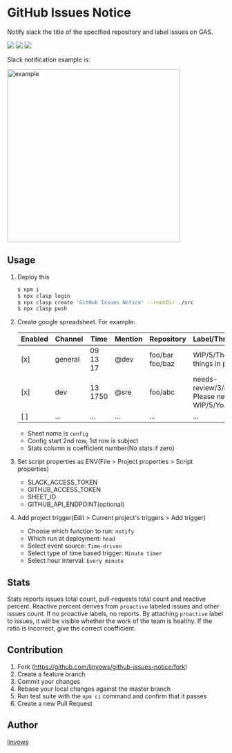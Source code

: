 GitHub Issues Notice
==

Notify slack the title of the specified repository and label issues on GAS.

<a href="https://travis-ci.org/linyows/github-issues-notice" title="travis"><img src="https://img.shields.io/travis/linyows/github-issues-notice.svg?style=for-the-badge"></a>
<a href="https://github.com/google/clasp" title="clasp"><img src="https://img.shields.io/badge/built%20with-clasp-4285f4.svg?style=for-the-badge"></a>
<a href="https://github.com/linyows/github-issues-notice/blob/master/LICENSE" title="MIT License"><img src="https://img.shields.io/badge/license-MIT-blue.svg?style=for-the-badge"></a>

Slack notification example is:

<img src="https://github.com/linyows/github-issues-notice/blob/master/misc/example.png" alt="example" width="400">

Usage
-----

1. Deploy this
    ```sh
    $ npm i
    $ npx clasp login
    $ npx clasp create 'GitHub Issues Notice' --rootDir ./src
    $ npx clasp push
    ```
1. Create google spreadsheet. For example:

    Enabled | Channel | Time           | Mention | Repository         | Label/Threshold/Message                                   | Stats
    ---     | ---     | ---            | ---     | ---                | ---                                                       | ---
    [x]     | general | 09<br>13<br>17 | @dev    | foo/bar<br>foo/baz | WIP/5/There are a lot of things in progress.              | 1
    [x]     | dev     | 13<br>1750     | @sre    | foo/abc            | needs-review/3/@techlead Please need review.<br>WIP/5/Yo. | 2
    [ ]     | ...     | ...            | ...     | ...                | ...                                                       | 0
    - Sheet name is `config`
    - Config start 2nd row, 1st row is subject
    - Stats column is coefficient number(No stats if zero)
1. Set script properties as ENV(File > Project properties > Script properties)
    - SLACK_ACCESS_TOKEN
    - GITHUB_ACCESS_TOKEN
    - SHEET_ID
    - GITHUB_API_ENDPOINT(optional)
1. Add project trigger(Edit > Current project's triggers > Add trigger)
    - Choose which function to run: `notify`
    - Which run at deployment: `head`
    - Select event source: `Time-driven`
    - Select type of time based trigger: `Minute timer`
    - Select hour interval: `Every minute`

Stats
--

Stats reports issues total count, pull-requests total count and reactive percent.
Reactive percent derives from `proactive` labeled issues and other issues count.
If no proactive labels, no reports.
By attaching `proactive` label to issues, it will be visible whether the work of
the team is healthy. If the ratio is incorrect, give the correct coefficient.

Contribution
------------

1. Fork (https://github.com/linyows/github-issues-notice/fork)
1. Create a feature branch
1. Commit your changes
1. Rebase your local changes against the master branch
1. Run test suite with the `npm ci` command and confirm that it passes
1. Create a new Pull Request

Author
------

[linyows](https://github.com/linyows)
